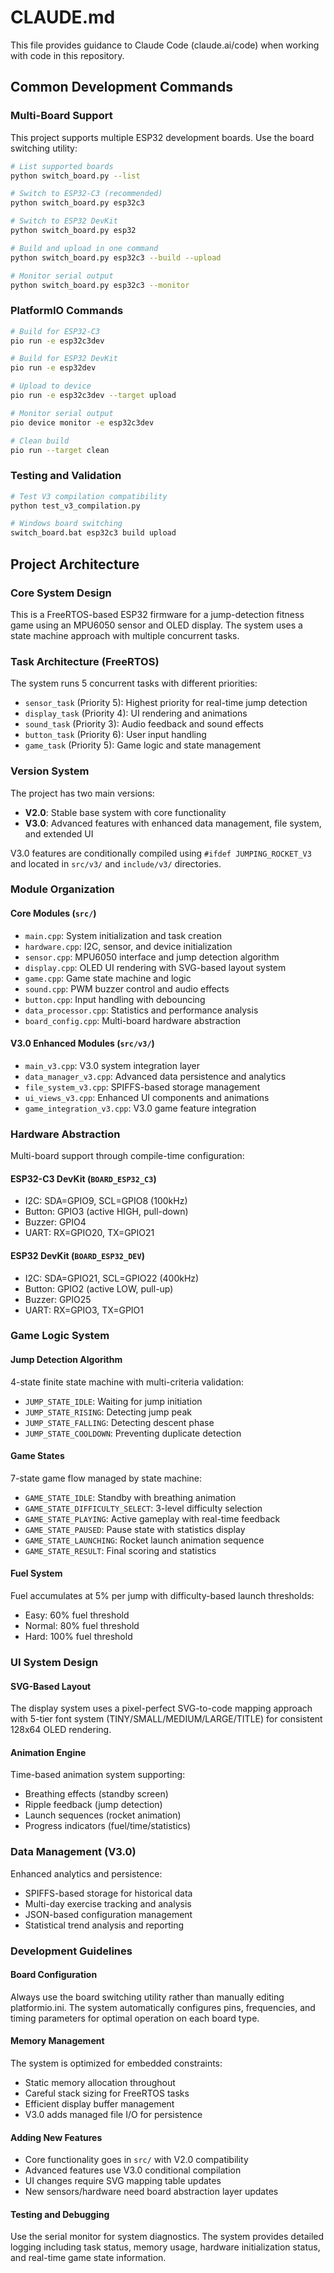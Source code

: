 # CLAUDE.md

This file provides guidance to Claude Code (claude.ai/code) when working with code in this repository.

## Common Development Commands

### Multi-Board Support
This project supports multiple ESP32 development boards. Use the board switching utility:

```bash
# List supported boards
python switch_board.py --list

# Switch to ESP32-C3 (recommended)
python switch_board.py esp32c3

# Switch to ESP32 DevKit
python switch_board.py esp32

# Build and upload in one command
python switch_board.py esp32c3 --build --upload

# Monitor serial output
python switch_board.py esp32c3 --monitor
```

### PlatformIO Commands
```bash
# Build for ESP32-C3
pio run -e esp32c3dev

# Build for ESP32 DevKit
pio run -e esp32dev

# Upload to device
pio run -e esp32c3dev --target upload

# Monitor serial output
pio device monitor -e esp32c3dev

# Clean build
pio run --target clean
```

### Testing and Validation
```bash
# Test V3 compilation compatibility
python test_v3_compilation.py

# Windows board switching
switch_board.bat esp32c3 build upload
```

## Project Architecture

### Core System Design
This is a FreeRTOS-based ESP32 firmware for a jump-detection fitness game using an MPU6050 sensor and OLED display. The system uses a state machine approach with multiple concurrent tasks.

### Task Architecture (FreeRTOS)
The system runs 5 concurrent tasks with different priorities:
- `sensor_task` (Priority 5): Highest priority for real-time jump detection
- `display_task` (Priority 4): UI rendering and animations  
- `sound_task` (Priority 3): Audio feedback and sound effects
- `button_task` (Priority 6): User input handling
- `game_task` (Priority 5): Game logic and state management

### Version System
The project has two main versions:
- **V2.0**: Stable base system with core functionality
- **V3.0**: Advanced features with enhanced data management, file system, and extended UI

V3.0 features are conditionally compiled using `#ifdef JUMPING_ROCKET_V3` and located in `src/v3/` and `include/v3/` directories.

### Module Organization

#### Core Modules (`src/`)
- `main.cpp`: System initialization and task creation
- `hardware.cpp`: I2C, sensor, and device initialization
- `sensor.cpp`: MPU6050 interface and jump detection algorithm
- `display.cpp`: OLED UI rendering with SVG-based layout system
- `game.cpp`: Game state machine and logic
- `sound.cpp`: PWM buzzer control and audio effects
- `button.cpp`: Input handling with debouncing
- `data_processor.cpp`: Statistics and performance analysis
- `board_config.cpp`: Multi-board hardware abstraction

#### V3.0 Enhanced Modules (`src/v3/`)
- `main_v3.cpp`: V3.0 system integration layer
- `data_manager_v3.cpp`: Advanced data persistence and analytics
- `file_system_v3.cpp`: SPIFFS-based storage management
- `ui_views_v3.cpp`: Enhanced UI components and animations
- `game_integration_v3.cpp`: V3.0 game feature integration

### Hardware Abstraction
Multi-board support through compile-time configuration:

#### ESP32-C3 DevKit (`BOARD_ESP32_C3`)
- I2C: SDA=GPIO9, SCL=GPIO8 (100kHz)
- Button: GPIO3 (active HIGH, pull-down)
- Buzzer: GPIO4
- UART: RX=GPIO20, TX=GPIO21

#### ESP32 DevKit (`BOARD_ESP32_DEV`)  
- I2C: SDA=GPIO21, SCL=GPIO22 (400kHz)
- Button: GPIO2 (active LOW, pull-up)
- Buzzer: GPIO25
- UART: RX=GPIO3, TX=GPIO1

### Game Logic System

#### Jump Detection Algorithm
4-state finite state machine with multi-criteria validation:
- `JUMP_STATE_IDLE`: Waiting for jump initiation
- `JUMP_STATE_RISING`: Detecting jump peak
- `JUMP_STATE_FALLING`: Detecting descent phase
- `JUMP_STATE_COOLDOWN`: Preventing duplicate detection

#### Game States
7-state game flow managed by state machine:
- `GAME_STATE_IDLE`: Standby with breathing animation
- `GAME_STATE_DIFFICULTY_SELECT`: 3-level difficulty selection
- `GAME_STATE_PLAYING`: Active gameplay with real-time feedback
- `GAME_STATE_PAUSED`: Pause state with statistics display
- `GAME_STATE_LAUNCHING`: Rocket launch animation sequence
- `GAME_STATE_RESULT`: Final scoring and statistics

#### Fuel System
Fuel accumulates at 5% per jump with difficulty-based launch thresholds:
- Easy: 60% fuel threshold
- Normal: 80% fuel threshold  
- Hard: 100% fuel threshold

### UI System Design

#### SVG-Based Layout
The display system uses a pixel-perfect SVG-to-code mapping approach with 5-tier font system (TINY/SMALL/MEDIUM/LARGE/TITLE) for consistent 128x64 OLED rendering.

#### Animation Engine
Time-based animation system supporting:
- Breathing effects (standby screen)
- Ripple feedback (jump detection)
- Launch sequences (rocket animation)
- Progress indicators (fuel/time/statistics)

### Data Management (V3.0)
Enhanced analytics and persistence:
- SPIFFS-based storage for historical data
- Multi-day exercise tracking and analysis
- JSON-based configuration management
- Statistical trend analysis and reporting

### Development Guidelines

#### Board Configuration
Always use the board switching utility rather than manually editing platformio.ini. The system automatically configures pins, frequencies, and timing parameters for optimal operation on each board type.

#### Memory Management
The system is optimized for embedded constraints:
- Static memory allocation throughout
- Careful stack sizing for FreeRTOS tasks
- Efficient display buffer management
- V3.0 adds managed file I/O for persistence

#### Adding New Features
- Core functionality goes in `src/` with V2.0 compatibility
- Advanced features use V3.0 conditional compilation
- UI changes require SVG mapping table updates
- New sensors/hardware need board abstraction layer updates

#### Testing and Debugging
Use the serial monitor for system diagnostics. The system provides detailed logging including task status, memory usage, hardware initialization status, and real-time game state information.